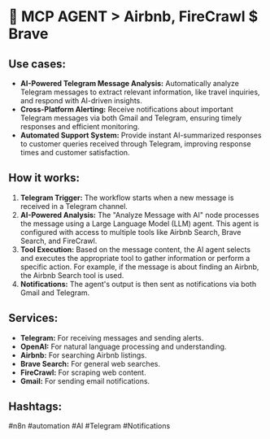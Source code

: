 # 🤖 MCP AGENT > Airbnb, FireCrawl $ Brave

## Use cases:

- **AI-Powered Telegram Message Analysis:** Automatically analyze Telegram messages to extract relevant information, like travel inquiries, and respond with AI-driven insights.
- **Cross-Platform Alerting:** Receive notifications about important Telegram messages via both Gmail and Telegram, ensuring timely responses and efficient monitoring.
- **Automated Support System:** Provide instant AI-summarized responses to customer queries received through Telegram, improving response times and customer satisfaction.

## How it works:

1.  **Telegram Trigger:** The workflow starts when a new message is received in a Telegram channel.
2.  **AI-Powered Analysis:** The "Analyze Message with AI" node processes the message using a Large Language Model (LLM) agent. This agent is configured with access to multiple tools like Airbnb Search, Brave Search, and FireCrawl.
3.  **Tool Execution:** Based on the message content, the AI agent selects and executes the appropriate tool to gather information or perform a specific action. For example, if the message is about finding an Airbnb, the Airbnb Search tool is used.
4.  **Notifications:** The agent's output is then sent as notifications via both Gmail and Telegram.

## Services:

-   **Telegram:** For receiving messages and sending alerts.
-   **OpenAI:** For natural language processing and understanding.
-   **Airbnb:** For searching Airbnb listings.
-   **Brave Search:** For general web searches.
-   **FireCrawl:** For scraping web content.
-   **Gmail:** For sending email notifications.

## Hashtags:

#n8n #automation #AI #Telegram #Notifications
